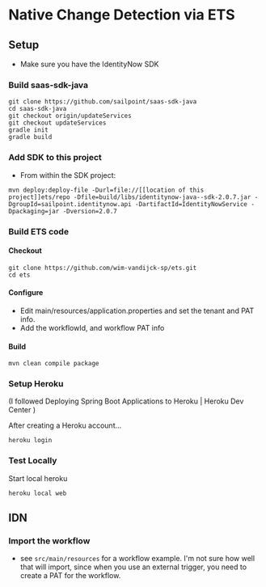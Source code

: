 # Native Change Detection via ETS

## Setup 

* Make sure you have the IdentityNow SDK 

### Build saas-sdk-java

```
git clone https://github.com/sailpoint/saas-sdk-java
cd saas-sdk-java
git checkout origin/updateServices
git checkout updateServices
gradle init
gradle build
```

### Add SDK to this project

* From within the SDK project: 

```
mvn deploy:deploy-file -Durl=file://[[location of this project]]ets/repo -Dfile=build/libs/identitynow-java--sdk-2.0.7.jar -DgroupId=sailpoint.identitynow.api -DartifactId=IdentityNowService -Dpackaging=jar -Dversion=2.0.7
```

### Build ETS code

#### Checkout

```
git clone https://github.com/wim-vandijck-sp/ets.git
cd ets
```

#### Configure
* Edit main/resources/application.properties and set the tenant and PAT info.
* Add the workflowId, and workflow PAT info

#### Build
```
mvn clean compile package
```

### Setup Heroku
(I followed Deploying Spring Boot Applications to Heroku | Heroku Dev Center )

After creating a Heroku account…

```
heroku login
```

### Test Locally
Start local heroku
```
heroku local web
```

## IDN

### Import the workflow

* see `src/main/resources` for a workflow example. I'm not sure how well that will import, since when you use an external trigger, you need to create a PAT for the workflow.